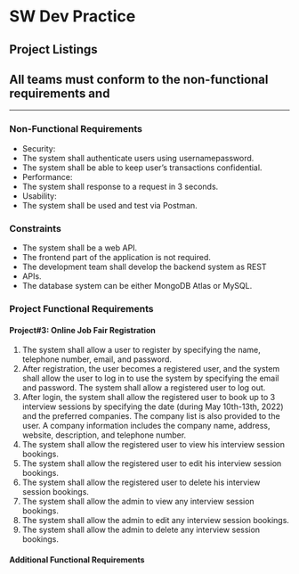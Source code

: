 # SW Dev Practice

## Project Listings

## All teams must conform to the non-functional requirements and

---

### Non-Functional Requirements

- Security:
- The system shall authenticate users using usernamepassword.
- The system shall be able to keep user’s transactions confidential.
- Performance:
- The system shall response to a request in 3 seconds.
- Usability:
- The system shall be used and test via Postman.

### Constraints

- The system shall be a web API.
- The frontend part of the application is not required.
- The development team shall develop the backend system as REST
- APIs.
- The database system can be either MongoDB Atlas or MySQL.

### Project Functional Requirements

#### Project#3: Online Job Fair Registration

1. The system shall allow a user to register by specifying the name, telephone number, email, and password.
2. After registration, the user becomes a registered user, and the system shall allow the user to log in to use the system by specifying the email and password. The system shall allow a registered user to log out.
3. After login, the system shall allow the registered user to book up to 3 interview sessions by specifying the date (during May 10th-13th, 2022) and the preferred companies. The company list is also provided to the user. A company information includes the company name, address, website, description, and telephone number.
4. The system shall allow the registered user to view his interview session bookings.
5. The system shall allow the registered user to edit his interview session bookings.
6. The system shall allow the registered user to delete his interview session bookings.
7. The system shall allow the admin to view any interview session bookings.
8. The system shall allow the admin to edit any interview session bookings.
9. The system shall allow the admin to delete any interview session bookings.

#### Additional Functional Requirements
